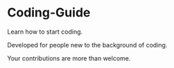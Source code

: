 # Coding-Guide

Learn how to start coding.

Developed for people new to the background of coding.

Your contributions are more than welcome.
